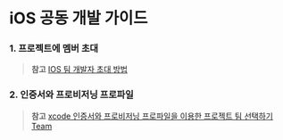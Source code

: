 # iOS 공동 개발 가이드

### 1. 프로젝트에 멤버 초대

> **참고**
> [IOS 팀 개발자 초대 방법](https://sansanji.tistory.com/entry/IOS-%ED%8C%80-%EA%B0%9C%EB%B0%9C%EC%9E%90-%EC%B4%88%EB%8C%80-%EB%B0%A9%EB%B2%95)

### 2. 인증서와 프로비저닝 프로파일

> **참고**
> [xcode 인증서와 프로비저닝 프로파일을 이용한 프로젝트 팀 선택하기 Team](https://sansanji.tistory.com/entry/xcode-%EC%9D%B8%EC%A6%9D%EC%84%9C%EC%99%80-%ED%94%84%EB%A1%9C%EB%B9%84%EC%A0%80%EB%8B%9D-%ED%94%84%EB%A1%9C%ED%8C%8C%EC%9D%BC%EC%9D%84-%EC%9D%B4%EC%9A%A9%ED%95%9C-%ED%94%84%EB%A1%9C%EC%A0%9D%ED%8A%B8-%ED%8C%80-%EC%84%A0%ED%83%9D%ED%95%98%EA%B8%B0-Team)

